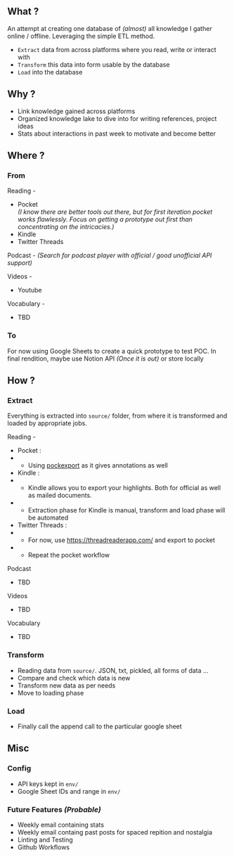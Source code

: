 ## What ?
An attempt at creating one database of *(almost)* all knowledge I gather online / offline. Leveraging the simple ETL method.  
- `Extract` data from across platforms where you read, write or interact with
- `Transform` this data into form usable by the database
- `Load` into the database

## Why ?
- Link knowledge gained across platforms
- Organized knowledge lake to dive into for writing references, project ideas
- Stats about interactions in past week to motivate and become better

## Where ?
### From
Reading -
- Pocket  
*(I know there are better tools out there, but for first iteration pocket works flawlessly. Focus on getting a prototype out first than concentrating on the intricacies.)*
- Kindle
- Twitter Threads

Podcast -
*(Search for podcast player with official / good unofficial API support)*

Videos -
- Youtube

Vocabulary -
- TBD

### To
For now using Google Sheets to create a quick prototype to test POC.
In final rendition, maybe use Notion API *(Once it is out)* or store locally

## How ?
### Extract
Everything is extracted into `source/` folder, from where it is transformed and loaded by appropriate jobs.  

Reading -
- Pocket : 
- - Using [pockexport](https://github.com/karlicoss/pockexport) as it gives annotations as well
- Kindle : 
- - Kindle allows you to export your highlights. Both for official as well as mailed documents.  
- - Extraction phase for Kindle is manual, transform and load phase will be automated
- Twitter Threads :
- - For now, use https://threadreaderapp.com/ and export to pocket
- - Repeat the pocket workflow

Podcast
- TBD

Videos
- TBD

Vocabulary
- TBD

### Transform
- Reading data from `source/`. JSON, txt, pickled, all forms of data ...
- Compare and check which data is new
- Transform new data as per needs
- Move to loading phase

### Load
- Finally call the append call to the particular google sheet

## Misc
### Config
- API keys kept in `env/`
- Google Sheet IDs and range in `env/`

### Future Features *(Probable)*
- Weekly email containing stats
- Weekly email containg past posts for spaced repition and nostalgia
- Linting and Testing
- Github Workflows


